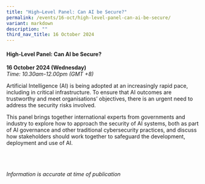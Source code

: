 ```yaml
---
title: "High–Level Panel: Can AI be Secure?"
permalink: /events/16-oct/high-level-panel-can-ai-be-secure/
variant: markdown
description: ""
third_nav_title: 16 October 2024
---
```

#### **High-Level Panel: Can AI be Secure?**

**16 October 2024 (Wednesday)**  
*Time: 10.30am-12.00pm (GMT +8)*

Artificial Intelligence (AI) is being adopted at an increasingly rapid pace, including in critical infrastructure. To ensure that AI outcomes are trustworthy and meet organisations’ objectives, there is an urgent need to address the security risks involved. 

This panel brings together international experts from governments and industry to explore how to approach the security of AI systems, both as part of AI governance and other traditional cybersecurity practices, and discuss how stakeholders should work together to safeguard the development, deployment and use of AI. 

<br><br><br>
*Information is accurate at time of publication*